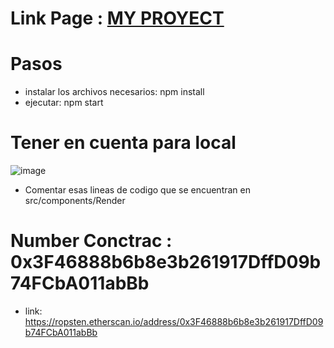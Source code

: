 # Link Page :  <a href="https://erc-721-lips-dq6w-d52ybkqlx-mjulian90.vercel.app/" target="_blank"> MY PROYECT</a> <br/>

# Pasos 

- instalar los archivos necesarios: npm install
- ejecutar: npm start

# Tener en cuenta para local

![image](https://user-images.githubusercontent.com/76981775/193449031-23a68fd7-0d8b-42f6-98c3-7cc17bb6a4b1.png)
- Comentar esas lineas de codigo que se encuentran en src/components/Render

# Number Conctrac : 0x3F46888b6b8e3b261917DffD09b74FCbA011abBb
- link: https://ropsten.etherscan.io/address/0x3F46888b6b8e3b261917DffD09b74FCbA011abBb
